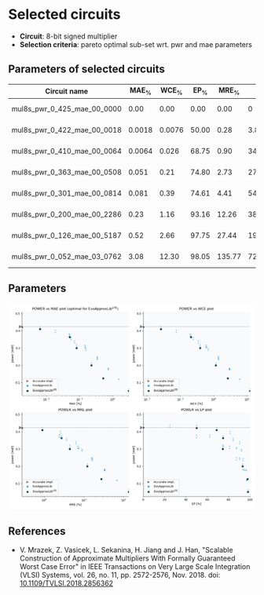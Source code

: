 
Selected circuits
===================
 - **Circuit**: 8-bit signed multiplier
 - **Selection criteria**: pareto optimal sub-set wrt. pwr and mae parameters

Parameters of selected circuits
----------------------------

| Circuit name | MAE<sub>%</sub> | WCE<sub>%</sub> | EP<sub>%</sub> | MRE<sub>%</sub> | MSE | Download |
| --- |  --- | --- | --- | --- | --- | --- | 
| mul8s_pwr_0_425_mae_00_0000 | 0.00 | 0.00 | 0.00 | 0.00 | 0 |   [[Verilog<sub>PDK45</sub>](mul8s_pwr_0_425_mae_00_0000_pdk45.v)] [[C](mul8s_pwr_0_425_mae_00_0000.c)] |
| mul8s_pwr_0_422_mae_00_0018 | 0.0018 | 0.0076 | 50.00 | 0.28 | 3.8 |   [[Verilog<sub>PDK45</sub>](mul8s_pwr_0_422_mae_00_0018_pdk45.v)] [[C](mul8s_pwr_0_422_mae_00_0018.c)] |
| mul8s_pwr_0_410_mae_00_0064 | 0.0064 | 0.026 | 68.75 | 0.90 | 34 |   [[Verilog<sub>PDK45</sub>](mul8s_pwr_0_410_mae_00_0064_pdk45.v)] [[C](mul8s_pwr_0_410_mae_00_0064.c)] |
| mul8s_pwr_0_363_mae_00_0508 | 0.051 | 0.21 | 74.80 | 2.73 | 2746 |   [[Verilog<sub>PDK45</sub>](mul8s_pwr_0_363_mae_00_0508_pdk45.v)] [[C](mul8s_pwr_0_363_mae_00_0508.c)] |
| mul8s_pwr_0_301_mae_00_0814 | 0.081 | 0.39 | 74.61 | 4.41 | 5462 |   [[Verilog<sub>PDK45</sub>](mul8s_pwr_0_301_mae_00_0814_pdk45.v)] [[C](mul8s_pwr_0_301_mae_00_0814.c)] |
| mul8s_pwr_0_200_mae_00_2286 | 0.23 | 1.16 | 93.16 | 12.26 | 38236 |   [[Verilog<sub>PDK45</sub>](mul8s_pwr_0_200_mae_00_2286_pdk45.v)] [[C](mul8s_pwr_0_200_mae_00_2286.c)] |
| mul8s_pwr_0_126_mae_00_5187 | 0.52 | 2.66 | 97.75 | 27.44 | 191238 |   [[Verilog<sub>PDK45</sub>](mul8s_pwr_0_126_mae_00_5187_pdk45.v)] [[C](mul8s_pwr_0_126_mae_00_5187.c)] |
| mul8s_pwr_0_052_mae_03_0762 | 3.08 | 12.30 | 98.05 | 135.77 | 72829.102e2 |   [[Verilog<sub>PDK45</sub>](mul8s_pwr_0_052_mae_03_0762_pdk45.v)] [[C](mul8s_pwr_0_052_mae_03_0762.c)] |
    
Parameters
--------------
![Parameters figure](fig.png)

References
--------------
   - V. Mrazek, Z. Vasicek, L. Sekanina, H. Jiang and J. Han, "Scalable Construction of Approximate Multipliers With Formally Guaranteed Worst Case Error" in IEEE Transactions on Very Large Scale Integration (VLSI) Systems, vol. 26, no. 11, pp. 2572-2576, Nov. 2018. doi: [10.1109/TVLSI.2018.2856362](https://dx.doi.org/10.1109/TVLSI.2018.2856362)

             